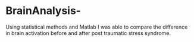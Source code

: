 # BrainAnalysis-
Using statistical methods and Matlab I was able to compare the difference in brain activation before and after post traumatic stress syndrome.
